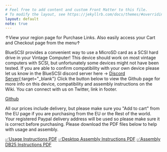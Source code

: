 ```yaml
---
# Feel free to add content and custom Front Matter to this file.
# To modify the layout, see https://jekyllrb.com/docs/themes/#overriding-theme-defaults
layout: default
note: true
---
```


&#8593;View your region page for Purchase Links. Also easily access your Cart and Checkout page from the menu&#8593;

BlueSCSI provides a convenient way to use a MicroSD card as a SCSI hard drive in your Vintage Computer! This device should work on most vintage computers with SCSI, but unfortunately some devices might not have been tested. If you are able to confirm compatibility with your own device please let us know in the BlueSCSI discord server here → [Discord Server](https://discord.gg/kx2Kybx2mk){:target="_blank"} Click the button below to view the Github page for more info on this device, compatibility and assembly instructions on the Wiki. You can connect with us on Twitter, link in footer.

<p class="lead text-center">
    <a href="https://github.com/erichelgeson/BlueSCSI" target="_blank" class="btn btn-lg btn-primary">Github</a>
</p>
            
All our prices include delivery, but please make sure you "Add to cart" from the EU page if you are purchasing from the EU or the Rest of the world. Your registered Paypal delivery address will be used so please make sure it is correct before purchasing. Please download the PDF files below to help with usage and assembly.

<a href="https://bluescsi.flamelily.co.uk/BlueSCSI_Instructions.pdf" target="_blank">&#9989;Usage Instructions PDF</a>
<a href="https://bluescsi.flamelily.co.uk/BlueSCSI_assembly.pdf" target="_blank">&#9989;Desktop Assembly Instructions PDF</a>
<a href="https://bluescsi.flamelily.co.uk/BlueSCSI_Assembly_DB25.pdf" target="_blank">&#9989;Assembly DB25 Instructions PDF</a>